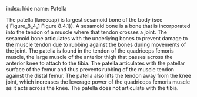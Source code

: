 index: hide
name: Patella

The patella (kneecap) is largest sesamoid bone of the body (see {'Figure_8_4_1 Figure 8.4.1}). A sesamoid bone is a bone that is incorporated into the tendon of a muscle where that tendon crosses a joint. The sesamoid bone articulates with the underlying bones to prevent damage to the muscle tendon due to rubbing against the bones during movements of the joint. The patella is found in the tendon of the quadriceps femoris muscle, the large muscle of the anterior thigh that passes across the anterior knee to attach to the tibia. The patella articulates with the patellar surface of the femur and thus prevents rubbing of the muscle tendon against the distal femur. The patella also lifts the tendon away from the knee joint, which increases the leverage power of the quadriceps femoris muscle as it acts across the knee. The patella does not articulate with the tibia.
